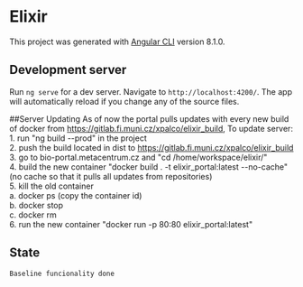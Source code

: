 # Elixir

This project was generated with [Angular CLI](https://github.com/angular/angular-cli) version 8.1.0.

## Development server

Run `ng serve` for a dev server. Navigate to `http://localhost:4200/`. The app will automatically reload if you change any of the source files.

##Server Updating
    As of now the portal pulls updates with every new build of docker from https://gitlab.fi.muni.cz/xpalco/elixir_build,
    To update server:<br>
    1. run "ng build --prod" in the project <br>
    2. push the build located in dist to https://gitlab.fi.muni.cz/xpalco/elixir_build<br>
    3. go to bio-portal.metacentrum.cz and "cd /home/workspace/elixir/"<br>
    4. build the new container "docker build . -t elixir_portal:latest --no-cache" (no cache so that it pulls all updates from repositories)<br>
    5. kill the old container<br>
        a. docker ps (copy the container id)<br>
        b. docker stop <id><br>
        c. docker rm <id><br>
    6. run the new container "docker run -p 80:80 elixir_portal:latest"<br>

## State
    Baseline funcionality done
